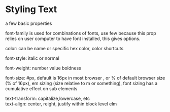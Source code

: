 # Styling Text
a few basic properties  

font-family is used for combinations of fonts, use few because this prop relies on user computer to have font installed, this gives options.  

color: can be name or specific hex color, color shortcuts 

font-style: italic or normal  

font-weight: number value boldness  

font-size: #px, default is 16px in most browser , or % of default browser size (% of 16px), em sizing (size relative to m or something), font sizing has a cumulative effect on sub elements  

text-transform: capitalize,lowercase, etc  
text-align: center, reight, justify within block level elm  
